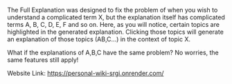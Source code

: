 The Full Explanation was designed to fix the problem of when you wish to understand a complicated term X, but the explanation itself has complicated terms A, B, C, D, E, F and so on. Here, as you will notice, certain topics are highlighted in the generated explanation. Clicking those topics will generate an explanation of those topics (AB,C...) in the context of topic X.

What if the explanations of A,B,C have the same problem?
No worries, the same features still apply!

Website Link: https://personal-wiki-srgi.onrender.com/

